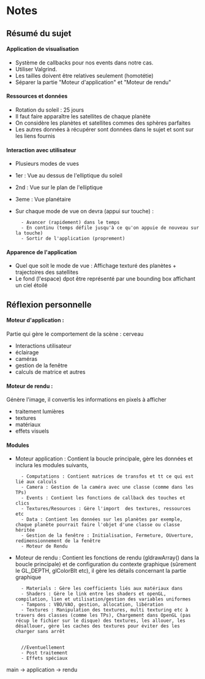 # Notes


## Résumé du sujet

#### Application de visualisation
- Système de callbacks pour nos events dans notre cas.
- Utiliser Valgrind.
- Les tailles doivent être relatives seulement (homotétie)
- Séparer la partie "Moteur d'application" et "Moteur de rendu" 


#### Ressources et données

- Rotation du soleil : 25 jours
- Il faut faire apparaître les satellites de chaque planète
- On considère les planètes et satellites commes des sphères parfaites
- Les autres données à récupérer sont données dans le sujet et sont sur les liens fournis


#### Interaction avec utilisateur

- Plusieurs modes de vues
- 1er : Vue au dessus de l'elliptique du soleil
- 2nd : Vue sur le plan de l'elliptique
- 3eme : Vue planétaire
- Sur chaque mode de vue on devra (appui sur touche) :

        - Avancer (rapidement) dans le temps
        - En continu (temps défile jusqu'à ce qu'on appuie de nouveau sur la touche)
        - Sortir de l'application (proprement)


#### Apparence de l'application

- Quel que soit le mode de vue : Affichage texturé des planètes + trajectoires des satellites
- Le fond (l'espace) dpot être représenté par une bounding box affichant un ciel étoilé



## Réflexion personnelle


#### Moteur d'application : 

Partie qui gère le comportement de la scène : cerveau

- Interactions utilisateur
- éclairage
- caméras
- gestion de la fenêtre
- calculs de matrice et autres


#### Moteur de rendu : 

Génère l'image, il convertis les informations en pixels à afficher

- traitement lumières
- textures
- matériaux
- effets visuels


#### Modules

- Moteur application : Contient la boucle principale, gère les données et inclura les modules suivants, 
    
        - Computations : Contient matrices de transfos et tt ce qui est lié aux calculs
        - Camera : Gestion de la caméra avec une classe (comme dans les TPs)
        - Events : Contient les fonctions de callback des touches et clics
        - Textures/Resources : Gère l'import  des textures, ressources etc
        - Data : Contient les données sur les planètes par exemple, chaque planète pourrait faire l'objet d'une classe ou classe héritée
        - Gestion de la fenêtre : Initialisation, Fermeture, OUverture, redimensionnement de la fenêtre
        - Moteur de Rendu
  

- Moteur de rendu : Contient les fonctions de rendu (gldrawArray() dans la boucle principale) et de configuration du contexte graphique (sûrement le GL_DEPTH, glColorBIt etc), il gère les détails concernant la partie graphique
  
        
        - Materials : Gère les coefficients liés aux matériaux dans 
        - Shaders : Gère le link entre les shaders et openGL, compilation, lien et utilisation/gestion des variables uniformes
        - Tampons : VBO/VAO, gestion, allocation, libération
        - Textures : Manipulation des textures, multi texturing etc à travers des classes (comme les TPs), Chargement dans OpenGL (pas récup le fichier sur le disque) des textures, les allouer, les désallouer, gère les caches des textures pour éviter des les charger sans arrêt
 

        //Eventuellement
        - Post traitement
        - Effets spéciaux

main -> application -> rendu


